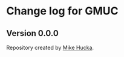 # Change log for GMUC

## Version 0.0.0

Repository created by [Mike Hucka](https://github.com/mhucka).
